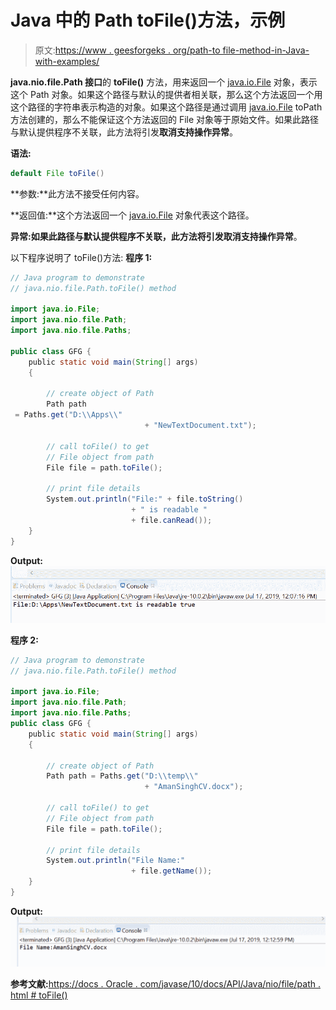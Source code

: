 # Java 中的 Path toFile()方法，示例

> 原文:[https://www . geesforgeks . org/path-to file-method-in-Java-with-examples/](https://www.geeksforgeeks.org/path-tofile-method-in-java-with-examples/)

**java.nio.file.Path 接口**的 **toFile()** 方法，用来返回一个 [java.io.File](https://www.geeksforgeeks.org/file-class-in-java/) 对象，表示这个 Path 对象。如果这个路径与默认的提供者相关联，那么这个方法返回一个用这个路径的字符串表示构造的对象。如果这个路径是通过调用 [java.io.File](https://www.geeksforgeeks.org/file-class-in-java/) toPath 方法创建的，那么不能保证这个方法返回的 File 对象等于原始文件。如果此路径与默认提供程序不关联，此方法将引发**取消支持操作异常**。

**语法:**

```java
default File toFile()

```

**参数:**此方法不接受任何内容。

**返回值:**这个方法返回一个 [java.io.File](https://www.geeksforgeeks.org/file-class-in-java/) 对象代表这个路径。

**异常:**如果此路径与默认提供程序不关联，此方法将引发**取消支持操作异常**。

以下程序说明了 toFile()方法:
**程序 1:**

```java
// Java program to demonstrate
// java.nio.file.Path.toFile() method

import java.io.File;
import java.nio.file.Path;
import java.nio.file.Paths;

public class GFG {
    public static void main(String[] args)
    {

        // create object of Path
        Path path
 = Paths.get("D:\\Apps\\"
                              + "NewTextDocument.txt");

        // call toFile() to get
        // File object from path
        File file = path.toFile();

        // print file details
        System.out.println("File:" + file.toString()
                           + " is readable "
                           + file.canRead());
    }
}
```

**Output:**![](img/74b244e049e607544f133da387f7ce3d.png)

**程序 2:**

```java
// Java program to demonstrate
// java.nio.file.Path.toFile() method

import java.io.File;
import java.nio.file.Path;
import java.nio.file.Paths;
public class GFG {
    public static void main(String[] args)
    {

        // create object of Path
        Path path = Paths.get("D:\\temp\\"
                              + "AmanSinghCV.docx");

        // call toFile() to get
        // File object from path
        File file = path.toFile();

        // print file details
        System.out.println("File Name:"
                           + file.getName());
    }
}
```

**Output:**![](img/5ec4b84a16f284816b39c2542d8b3c42.png)

**参考文献:**[https://docs . Oracle . com/javase/10/docs/API/Java/nio/file/path . html # toFile()](https://docs.oracle.com/javase/10/docs/api/java/nio/file/Path.html#toFile())